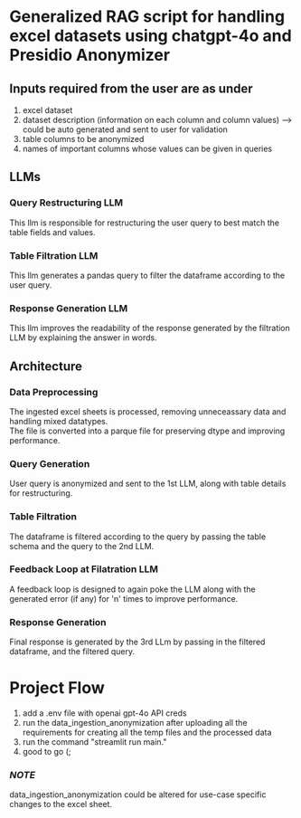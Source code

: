 # Generalized RAG script for handling excel datasets using chatgpt-4o and Presidio Anonymizer  

## Inputs required from the user are as under
1. excel dataset
2. dataset description (information on each column and column values) --> could be auto generated and sent to user for validation
3. table columns to be anonymized
4. names of important columns whose values can be given in queries
  

## LLMs 

### Query Restructuring LLM
This llm is responsible for restructuring the user query to best match the table fields and values.

### Table Filtration LLM
This llm generates a pandas query to filter the dataframe according to the user query.

### Response Generation LLM
This llm improves the readability of the response generated by the filtration LLM by explaining the answer in words.
  

## Architecture  

### Data Preprocessing
The ingested excel sheets is processed, removing unneceassary data and handling mixed datatypes.  
The file is converted into a parque file for preserving dtype and improving performance.  

### Query Generation
User query is anonymized and sent to the 1st LLM, along with table details for restructuring.

### Table Filtration  
The dataframe is filtered according to the query by passing the table schema and the query to the 2nd LLM.

### Feedback Loop at Filatration LLM
A feedback loop is designed to again poke the LLM along with the generated error (if any) for 'n' times to improve performance.

### Response Generation  
Final response is generated by the 3rd LLm by passing in the filtered dataframe, and the filtered query.


# Project Flow
1. add a .env file with openai gpt-4o API creds
2. run the data_ingestion_anonymization after uploading all the requirements for creating all the temp files and the processed data
3. run the command "streamlit run main."
4. good to go (;

### ***NOTE***
data_ingestion_anonymization could be altered for use-case specific changes to the excel sheet.